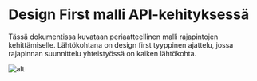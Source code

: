 # Design First malli API-kehityksessä

Tässä dokumentissa kuvataan periaatteellinen malli rajapintojen kehittämiselle. Lähtökohtana on design first 
tyyppinen ajattelu, jossa rajapinnan suunnittelu yhteistyössä on kaiken lähtökohta. 

![alt](https://raw.githubusercontent.com/digiokm/palvelukehitys/master/images/apiops2.png)
